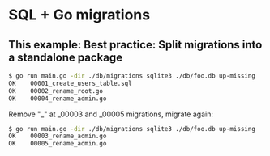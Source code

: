 # SQL + Go migrations

## This example: Best practice: Split migrations into a standalone package

```bash
$ go run main.go -dir ./db/migrations sqlite3 ./db/foo.db up-missing
OK    00001_create_users_table.sql
OK    00002_rename_root.go
OK    00004_rename_admin.go
```
Remove "_" at _00003 and _00005 migrations, migrate again:
```bash
$ go run main.go -dir ./db/migrations sqlite3 ./db/foo.db up-missing
OK    00003_rename_admin.go
OK    00005_rename_admin.go
```
